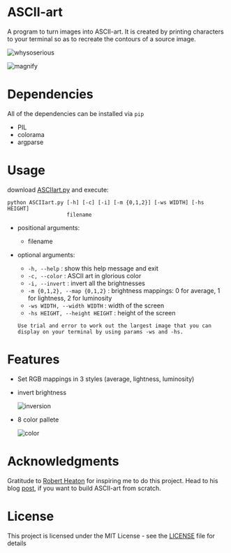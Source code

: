 # ASCII-art
A program to turn images into ASCII-art. It is created by printing characters to your terminal so as to recreate the contours of a source image.

![whysoserious](https://user-images.githubusercontent.com/30603669/42334754-c7d60e70-809b-11e8-83b6-23cc29017b1e.png)

![magnify](https://user-images.githubusercontent.com/30603669/42334790-e25775e0-809b-11e8-9635-a8b4a0c5a099.png)

# Dependencies
All of the dependencies can be installed via `pip`
 - PIL
 - colorama
 - argparse

# Usage

download [ASCIIart.py](https://github.com/sathwikmatsa/ASCII-art/blob/master/ASCIIart.py) and execute:
```
python ASCIIart.py [-h] [-c] [-i] [-m {0,1,2}] [-ws WIDTH] [-hs HEIGHT]
                   filename
```

- positional arguments:
  * filename
- optional arguments:
  * `-h, --help`            : show this help message and exit
  * `-c, --color`           : ASCII art in glorious color
  * `-i, --invert`          : invert all the brightnesses
  * `-m {0,1,2}, --map {0,1,2}` 
                          : brightness mappings: 0 for average, 1 for lightness, 2 for luminosity
  * `-ws WIDTH, --width WIDTH`
                          : width of the screen
  * `-hs HEIGHT, --height HEIGHT`
                          : height of the screen
                          
  `Use trial and error to work out the largest image that you can display on your terminal by using params -ws and -hs.`

# Features

- Set RGB mappings in 3 styles (average, lightness, luminosity)

- invert brightness

  ![inversion](https://user-images.githubusercontent.com/30603669/42338901-00de8c6c-80a9-11e8-82d1-92db465019de.png)

- 8 color pallete
  
  ![color](https://user-images.githubusercontent.com/30603669/42339301-3d2a8940-80aa-11e8-8478-67d732fd3f97.png)
  

# Acknowledgments

Gratitude to [Robert Heaton](https://robertheaton.com/) for inspiring me to do this project.
Head to his blog [post](https://robertheaton.com/2018/06/12/programming-projects-for-advanced-beginners-ascii-art/), if you want to build ASCII-art from scratch.



# License

This project is licensed under the MIT License - see the [LICENSE](https://github.com/sathwikmatsa/ASCII-art/blob/master/LICENSE) file for details
